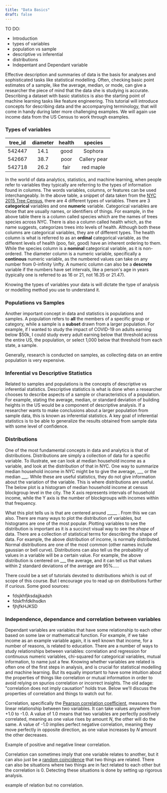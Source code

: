 ```yaml
---
title: "Data Basics"
draft: false
---
```


TO DO:
- Introduction
- types of variables
- population vs sample
- descriptive vs inferential
- distributions
- Indepentant and Dependant variable

Effective description and summaries of data is the basis for analyses and sophisticated tasks like statistical modelling. Often, checking basic point estimates of a sample, like the average, median, or mode, can give a researcher the piece of mind that the data she is studying is accurate. Describing a dataset with basic statistics is also the starting point of machine learning tasks like feature engineering. This tutorial will introduce concepts for describing data and the accompanying terminology, that will come in handy during later more challenging examples. We will again use income data from the US Census to work through examples.


### Types of variables

**tree\_id**|**diameter**|**health**|**species**
:-----:|:-----:|:-----:|:-----:
542447|14.1|good|Sophora
542667|38.7|poor|Callery pear
542718|26.2|fair|red maple

In the world of data analytics, statistics, and machine learning, when people refer to variables they typically are referring to the types of information found in columns. The words variables, columns, or features can be used interchangeably. In the above table, a snippet of data taken from the [NYC 2015 Tree Census](https://data.cityofnewyork.us/Environment/2015-Street-Tree-Census-Tree-Data/pi5s-9p35), there are 4 different types of variables. There are 3 **categorical** variables and one **numeric** variable. Categorical variables are those that are usually names, or identifiers of things. For example, in the above table there is a column called species which are the names of trees species across NYC. There is also a column called health which, as the name suggests, categorizes trees into levels of health. Although both these columns are categorical variables, they are of different types. The health column is what is referred to as an **ordinal** categorical variable, as the different levels of health (poo, fair, good) have an inherent ordering to them. While the species column is a **nominal** categorical variable, as it is non-ordered. The diameter column is a numeric variable, specifically a **continous** numeric variable, as the numbered values can take on any number from 0-infinity \infty. A numeric column can also be a **descrete** variable if the numbers have set intervals, like a person's age in years (typically one is referred to as 16 or 21, not 16.35 or 21.47).

Knowing the types of variables your data is will dictate the type of analysis or modelling method you use to understand it.

### Populations vs Samples

Another important concept in data and statistics is populations and samples. A population refers to **all** the members of a specific group or category, while a sample is a **subset** drawn from a larger population. For example, if I wanted to study the impact of COVID-19 on adults earning below $50k, I could study every adult earning below that threshold across the entire US, the population, or select 1,000 below that threshold from each state, a sample.

Generally, research is conducted on samples, as collecting data on an entire population is very expensive.

### Inferential vs Descriptive Statistics

Related to samples and populations is the concepts of descriptive vs inferential statistics. Descriptive statistics is what is done when a researcher chooses to describe aspects of a sample or characteristics of a population. For example, stating the average, median, or standard deviation of building heights in the US would be a component of descriptive analysis. If a researcher wants to make conclusions about a larger population from sample data, this is known as inferential statistics. A key goal of inferential statistics is to be able to generalize the results obtained from sample data with some level of confidence.

### Distributions

One of the most fundamental concepts in data and analytics is that of distributions. Distributions are simply a collection of data for a specific variable. To illustrate, we can look at median household income as a variable, and look at the distribution of that in NYC. One way to summarize median household income in NYC might be to give the average, ___ or the median ___. While these are useful statistics, they do not give information about the variation of the variable. This is where distributions are useful. The below plot is a histogram of median household income at census blockgroup level in the city. The X axis represents intervals of household income, while the Y axis is the number of blockgroups with incomes within that frequency.




What this plot tells us is that are centered around _____ . From this we can also. There are many ways to plot the distribution of variables, but histograms are one of the most popular. Plotting variables to see the distribution is important as it is a succinct visual way to see the *shape* of data. There are a collection of statistical terms for describing the shape of data. For example, the above distribution of income, is normally distributed. Normal distributions are one of the most common (other names include gaussian or bell curve). Distributions can also tell us the probability of values in a variable will be a certain value. For example, the above distribution is centered on ___ the average, and it can tell us that values within 2 standard deviations of the average are 95%.....

There could be a set of tutorials devoted to distributions which is out of scope of this course. But I encourage you to read up on distributions further if curious. Some good sources:

- fdsjkhfjksdajjkadsh
- fdskfhfdklhsdkn
- fjhjfkHJKSD


### Independence, dependance and correlation between variables

Dependant variables are variables that have some relationship to each other based on some law or mathematical function. For example, if we take income as an example variable again, it is well known that income, for a number of reasons, is related to education. There are a number of ways to study relationships between variables: correlation and regression for continuous numeric variables, chi-squared for categorical variables, mutual information, to name just a few. Knowing whether variables are related is often one of the first steps in analysis, and is crucial for statistical modelling and machine learning. But its equally important to have some intuition about the properties of things like correlation or mutual information in order to avoid relying on spurios correlation or incorrect insights. The old adage: "correlation does not imply causation" holds true. Below we'll discuss the properties of correlation and things to watch out for.

Correlation, specifically the [Pearson correlation coefficient](https://en.wikipedia.org/wiki/Pearson_correlation_coefficient), measures the linear relationship between two variables. It can take values anywhere from +1.0 to -1.0. A value of 1.0 means that two variables are perfectly positively correlated, meaning as one value rises by amount *N*, the other will do the same. A value of -1.0 implies perfect negative correlation, meaning they move perfectly in opposite direction, as one value increases by *N* amount the other decreases.

Example of positive and negative linear correlation.

Correlation can sometimes imply that one variable relates to another, but it can also just be a [random coincidence](https://en.wikipedia.org/wiki/Spurious_relationship#Examples) that two things are related. There can also be situations where two things are in fact related to each other but the correlation is 0. Detecting these situations is done by setting up rigorous analysis.

example of relation but no correlation.
